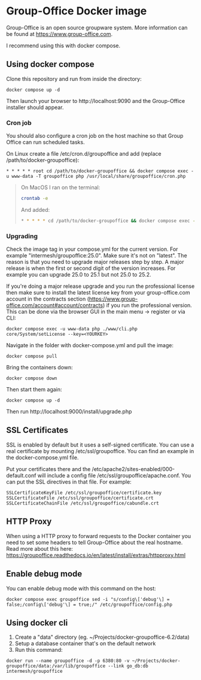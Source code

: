 Group-Office Docker image
=========================

Group-Office is an open source groupware system. More information can be found at https://www.group-office.com.

I recommend using this with docker compose.


Using docker compose
--------------------

Clone this repository and run from inside the directory:

````````````````````
docker compose up -d
````````````````````

Then launch your browser to http://localhost:9090 and the Group-Office installer should appear.

### Cron job

You should also configure a cron job on the host machine so that Group Office can run scheduled tasks. 
   
On Linux create a file /etc/cron.d/groupoffice and add (replace /path/to/docker-groupoffice):

```cron
* * * * * root cd /path/to/docker-groupoffice && docker compose exec -u www-data -T groupoffice php /usr/local/share/groupoffice/cron.php
```

> On MacOS I ran on the terminal:
>
> ```bash
> crontab -e
> ```
>
> And added:
>
> ```bash
> * * * * * cd /path/to/docker-groupoffice && docker compose exec -u www-data -T groupoffice php /usr/local/share/groupoffice/cron.php
> ```

### Upgrading

Check the image tag in your compose.yml for the current version. For example "intermesh/groupoffice:25.0".
Make sure it's not on "latest". The reason is that you need to upgrade major releases step by step. A major release is when
the first or second digit of the version increases. For example you can upgrade 25.0 to 25.1 but not 25.0 to 25.2.

If you're doing a major release upgrade and you run the professional license then make sure to install the latest license key from your group-office.com account in the
contracts section (https://www.group-office.com/account#account/contracts) if you run
the professional version. This can be done via the browser GUI in the main menu -> register or via CLI:

```
docker compose exec -u www-data php ./www/cli.php core/System/setLicense --key=<YOURKEY>
```

Navigate in the folder with docker-compose.yml and pull the image:
```
docker compose pull
```

Bring the containers down:
```
docker compose down
```

Then start them again:
```
docker compose up -d
```
Then run http://localhost:9000/install/upgrade.php

SSL Certificates
----------------

SSL is enabled by default but it uses a self-signed certificate. You can use
a real certificate by mounting /etc/ssl/groupoffice. You can find an example in the docker-compose.yml file.

Put your certificates there and the /etc/apache2/sites-enabled/000-default.conf will
include a config file /etc/ssl/groupoffice/apache.conf. You can put the SSL directives in that file.
For example:

```
SSLCertificateKeyFile /etc/ssl/groupoffice/certificate.key
SSLCertificateFile /etc/ssl/groupoffice/certificate.crt
SSLCertificateChainFile /etc/ssl/groupoffice/cabundle.crt
```

HTTP Proxy
----------
When using a HTTP proxy to forward requests to the Docker container you need to set some headers to tell Group-Office about the real hostname. Read more about this here: https://groupoffice.readthedocs.io/en/latest/install/extras/httpproxy.html

Enable debug mode
-----------------
You can enable debug mode with this command on the host:
```
docker compose exec groupoffice sed -i "s/config\['debug'\] = false;/config\['debug'\] = true;/" /etc/groupoffice/config.php
```

Using docker cli
----------------

1. Create a "data" directory (eg. ~/Projects/docker-groupoffice-6.2/data)
2. Setup a database container that's on the default network
3. Run this command:

````
docker run --name groupoffice -d -p 6380:80 -v ~/Projects/docker-groupoffice/data:/var/lib/groupoffice --link go_db:db intermesh/groupoffice
````
